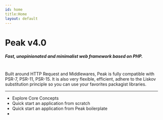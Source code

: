 ```yaml
---
id: home
title:Home
layout: default
---
```


<h1>Peak <span class="small">v4.0</span></h1>

##### Fast, unopinionated and minimalist web framework based on PHP. 
<br>
Built around HTTP Request and Middlewares, Peak is fully compatible with PSR-7, PSR-11, PSR-15. It is also very flexible, efficient, adhere to the Liskov substitution principle so you can use your favorites packagist libraries.

<hr>

 - Explore Core Concepts
 - Quick start an application from scratch
 - Quick start an application from Peak boilerplate
 - 



